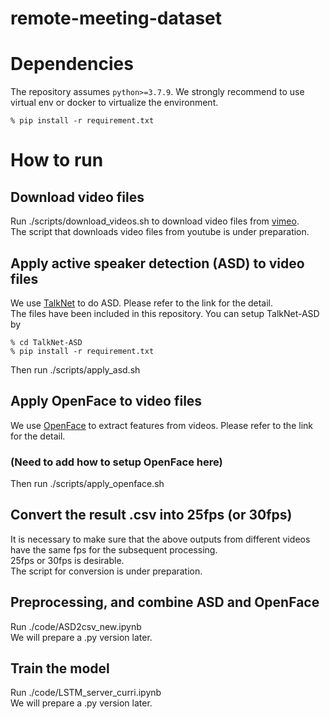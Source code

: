 # remote-meeting-dataset

# Dependencies
The repository assumes `python>=3.7.9`. We strongly recommend to use virtual env or docker to virtualize the environment.
````
% pip install -r requirement.txt
````

# How to run
## Download video files  
Run ./scripts/download_videos.sh to download video files from [vimeo](https://vimeo.com/).  
The script that downloads video files from youtube is under preparation.

## Apply active speaker detection (ASD) to video files  
We use [TalkNet](https://github.com/TaoRuijie/TalkNet-ASD/) to do ASD. Please refer to the link for the detail.  
The files have been included in this repository. You can setup TalkNet-ASD by
````
% cd TalkNet-ASD
% pip install -r requirement.txt
````
Then run ./scripts/apply_asd.sh

## Apply OpenFace to video files
We use [OpenFace](https://github.com/TadasBaltrusaitis/OpenFace) to extract features from videos. Please refer to the link for the detail.  
### (Need to add how to setup OpenFace here)
Then run ./scripts/apply_openface.sh

## Convert the result .csv into 25fps (or 30fps) 
It is necessary to make sure that the above outputs from different videos have the same fps for the subsequent processing.  
25fps or 30fps is desirable.  
The script for conversion is under preparation.

## Preprocessing, and combine ASD and OpenFace
Run ./code/ASD2csv_new.ipynb  
We will prepare a .py version later.

## Train the model
Run ./code/LSTM_server_curri.ipynb  
We will prepare a .py version later.
